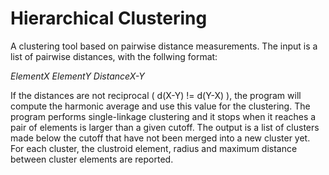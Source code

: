 # Hierarchical Clustering
A clustering tool based on pairwise distance measurements.
The input is a list of pairwise distances, with the follwing format:

*ElementX* *ElementY* *DistanceX-Y*

If the distances are not reciprocal ( d(X-Y) != d(Y-X) ), the program will compute
the harmonic average and use this value for the clustering. 
The program performs single-linkage clustering and it stops when it reaches a pair of
elements is larger than a given cutoff. 
The output is a list of clusters made below the cutoff that have not been merged into
a new cluster yet. For each cluster, the clustroid element, radius and maximum distance
between cluster elements are reported.


